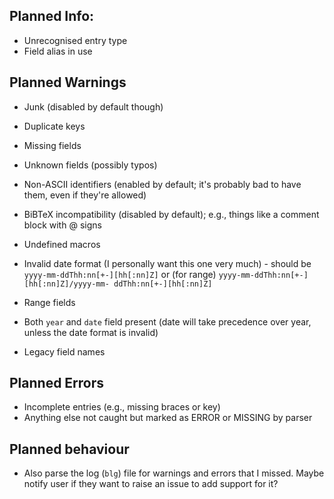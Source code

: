## Planned Info:
- Unrecognised entry type
- Field alias in use

## Planned Warnings
- Junk (disabled by default though)
- Duplicate keys
- Missing fields
- Unknown fields (possibly typos)
- Non-ASCII identifiers (enabled by default; it's probably bad to have them, even if they're allowed)
- BiBTeX incompatibility (disabled by default); e.g., things like a comment block with @ signs
- Undefined macros
- Invalid date format (I personally want this one very much) - should be `yyyy-mm-ddThh:nn[+-][hh[:nn]Z]` or (for range) `yyyy-mm-ddThh:nn[+-][hh[:nn]Z]/yyyy-mm- ddThh:nn[+-][hh[:nn]Z]`

- Range fields
- Both `year` and `date` field present (date will take precedence over year, unless the date format is invalid)
- Legacy field names

## Planned Errors
- Incomplete entries (e.g., missing braces or key)
- Anything else not caught but marked as ERROR or MISSING by parser


## Planned behaviour
- Also parse the log (`blg`) file for warnings and errors that I missed. Maybe notify user if they want to raise an issue to add support for it?

